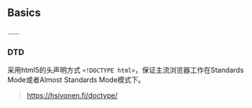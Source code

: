 ## Basics
……
### DTD
采用html5的头声明方式 `<!DOCTYPE html>`，保证主流浏览器工作在Standards Mode或者Almost Standards Mode模式下。
>https://hsivonen.fi/doctype/

